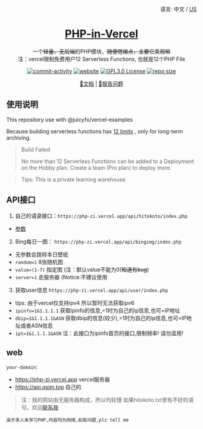 <div align="right">
  语言:
  中文 /
  <a title="English" href="#">US</a>
</div>
<div align="center">
  <h1><a href="https://github.com/zigou23/PHP-in-Vercel" target="_blank">PHP-in-Vercel</a></h1>
  <div align="center">
  </div>
  <p>一个<del>轻量、无后端</del>的PHP模块，<del>随便瞎编点，主要它美观嘛</del><br>注：vercel限制免费用户12 Serverless Functions, 也就是12个PHP File</p>

[![commit-activity](https://img.shields.io/github/commit-activity/m/zigou23/PHP-in-Vercel)](https://github.com/zigou23/PHP-in-Vercel)
[![website](https://img.shields.io/website?url=https%3A%2F%2Fphp-zi.vercel.app&label=vercel%20website&logo=vercel)](https://php-zi.vercel.app/)
[![GPL3.0 License](https://img.shields.io/github/license/zigou23/PHP-in-Vercel?color=FF5531)](https://github.com/zigou23/PHP-in-Vercel/blob/master/LICENSE)
[![repo size](https://img.shields.io/github/repo-size/zigou23/php-in-vercel?color=FFAC3B)](https://github.com/zigou23/PHP-in-Vercel/archive/refs/heads/main.zip)


[📘文档](https://github.com/zigou23/PHP-in-Vercel/#api%E6%8E%A5%E5%8F%A3) |
[🤔报告问题](https://github.com/zigou23/PHP-in-Vercel/issues/new/)
<!-- [🛠️安装](https://mmrotate.readthedocs.io/en/latest/install.html) |
[👀模型库](docs/en/model_zoo.md) | -->
</div>

## 使用说明
This repository use with @juicyfx/vercel-examples

Because building serverless functions has [12 limits](https://vercel.com/docs/concepts/limits/overview#general-limits) , only for long-term archiving.

> Build Failed
>
> No more than 12 Serverless Functions can be added to a Deployment on the Hobby plan. Create a team (Pro plan) to deploy more.

> Tips: This is a private learning warehouse.

## API接口

1. 自己的语录接口：`https://php-zi.vercel.app/api/hitokoto/index.php`

- [参数](/api/hitokoto/readme.md)

2. Bing每日一图： `https://php-zi.vercel.app/api/bingimg/index.php`

- 无参数会跳转本日壁纸
- `random=1` 8张随机图
- `value=(1-7)` 指定图  (注：默认value不能为0(~~知道有bug~~)
- `server=1` 走服务器  (Notice:不建议使用

3. 获取user信息 `https://php-zi.vercel.app/api/user/index.php`
- tips: 由于vercel仅支持ipv4 所以暂时无法获取ipv6
- `ipinfo=1&1.1.1.1` 获取ipinfo的信息,=1时为自己的ip信息,也可=IP地址
- `dbip=1&1.1.1.1&ASN` 获取dbip的信息(较少),=1时为自己的ip信息,也可=IP地址或者ASN信息
- `ipt=1&1.1.1.1&ASN` 注：此接口为ipinfo首页的接口,限制频率! 请勿滥用!

## web

`your-domain`: 

  - https://php-zi.vercel.app vercel服务器
  - https://api.qsim.top 自己的



> 注：我的网站由无服务器构成，所以均较慢 如果hitokoto.txt里有不好的语句，欢迎[联系我](https://www.qsim.top)

`由于本人未学习PHP,内容均为网络,如有问题,plz tell me`
